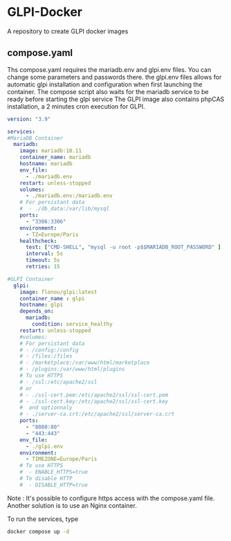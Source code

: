 # GLPI-Docker
A repository to create GLPI docker images

## compose.yaml

Ths compose.yaml requires the mariadb.env and glpi.env files. You can change some parameters and passwords there. the glpi.env files allows for automatic glpi installation and configuration when first launching the container. The compose script also waits for the mariadb service to be ready before starting the glpi service
The GLPI image also contains phpCAS installation, a 2 minutes cron execution for GLPI.


```yaml
version: "3.9"

services:
#MariaDB Container
  mariadb:
    image: mariadb:10.11
    container_name: mariadb
    hostname: mariadb
    env_file:
      - ./mariadb.env
    restart: unless-stopped
    volumes:
      - ./mariadb.env:/mariadb.env
    # For persistant data
    #  - ./db_data:/var/lib/mysql
    ports:
      - "3306:3306"
    environment:
      - TZ=Europe/Paris
    healthcheck:
      test: ["CMD-SHELL", "mysql -u root -p$$MARIADB_ROOT_PASSWORD" ]
      interval: 5s
      timeout: 5s
      retries: 15

#GLPI Container
  glpi:
    image: flonou/glpi:latest
    container_name : glpi
    hostname: glpi
    depends_on:
      mariadb:
        condition: service_healthy 
    restart: unless-stopped
    #volumes:
    # For persistant data
    # - /config:/config
    # - /files:/files
    # - /marketplace:/var/www/html/marketplace
    # - /plugins:/var/www/html/plugins
    # To use HTTPS
    # - /ssl:/etc/apache2/ssl
    # or
    # - ./ssl-cert.pem:/etc/apache2/ssl/ssl-cert.pem
    # - ./ssl-cert.key:/etc/apache2/ssl/ssl-cert.key
    #  and optionnaly
    # - ./server-ca.crt:/etc/apache2/ssl/server-ca.crt
    ports:
      - "8080:80"
      - "443:443"
    env_file:
      - ./glpi.env
    environment:
      - TIMEZONE=Europe/Paris
    # To use HTTPS
    #  - ENABLE_HTTPS=true
    # To disable HTTP
    #  - DISABLE_HTTP=true
```

Note : It's possible to configure https access with the compose.yaml file. Another solution is to use an Nginx container.

To run the services, type 
```sh
docker compose up -d
```